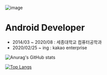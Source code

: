 ![image](https://user-images.githubusercontent.com/31091115/118389482-209c5300-b665-11eb-9c88-b9b4244f0d05.png)

# Android Developer

- 2014/03 ~ 2020/08 : 세종대학교 컴퓨터공학과
- 2020/02/25 ~ ing : kakao enterprise


![Anurag's GitHub stats](https://github-readme-stats.vercel.app/api?username=zozero94&show_icons=true&theme=dracula)

[![Top Langs](https://github-readme-stats.vercel.app/api/top-langs/?username=zozero94&layout=compact&theme=dracula)](https://github.com/anuraghazra/github-readme-stats)
